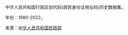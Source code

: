 中华人民共和国行政区划代码(居民身份证地址码)历史数据集。

年份：1980-2022。

来源：[中华人民共和国民政部](http://www.mca.gov.cn/article/sj/xzqh/)
